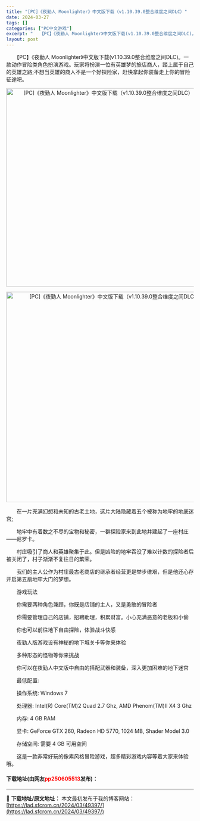 ```yaml
---
title: "[PC]《夜勤人 Moonlighter》中文版下载（v1.10.39.0整合维度之间DLC）"
date: 2024-03-27
tags: []
categories: ["PC中文游戏"]
excerpt: "　　【PC】《夜勤人 Moonlighter》中文版下载(v1.10.39.0整合维度之间DLC)。一款动作冒险类角色扮演游戏。玩家将扮演一位有英雄梦的旅店商人，踏上属于自己的英雄之路;不想当英雄的商人不是一个好探险家，赶快拿起你装备走上你的冒险征途吧。 　　在一片充满幻想和未知的古老土地，这片大陆&hellip;"
layout: post
---
```


 <p>　　【PC】《夜勤人 Moonlighter》中文版下载(v1.10.39.0整合维度之间DLC)。一款动作冒险类角色扮演游戏。玩家将扮演一位有英雄梦的旅店商人，踏上属于自己的英雄之路;不想当英雄的商人不是一个好探险家，赶快拿起你装备走上你的冒险征途吧。</p> <p align="center"><img align="" border="0" src="https://lad.sfcrom.cn/wp-content/uploads/2024/03/20240327_660370fd4b21f.webp" width="533" alt="[PC]《夜勤人 Moonlighter》中文版下载（v1.10.39.0整合维度之间DLC）" /></p> <p align="center"><img align="" border="0" src="https://lad.sfcrom.cn/wp-content/uploads/2024/03/20240327_660370fda2616.webp" width="565" alt="[PC]《夜勤人 Moonlighter》中文版下载（v1.10.39.0整合维度之间DLC）" /></p> <p>　　在一片充满幻想和未知的古老土地，这片大陆隐藏着五个被称为地牢的地底迷宫;</p> <p>　　地牢中有着数之不尽的宝物和秘密，一群探险家来到此地并建起了一座村庄&mdash;&mdash;尼罗卡。</p> <p>　　村庄吸引了商人和英雄聚集于此。但是凶险的地牢吞没了难以计数的探险者后被关闭了，村子渐渐不复往日的繁荣。</p> <p>　　我们的主人公作为村庄最古老商店的继承者经营更是举步维艰，但是他还心存开启第五扇地牢大门的梦想。</p> <p>　　游戏玩法</p> <p>　　你需要两种角色兼顾，你既是店铺的主人，又是勇敢的冒险者</p> <p>　　你需要管理自己的店铺，招聘助理，积累财富。小心充满恶意的老板和小偷</p> <p>　　你也可以前往地下自由探险，体验战斗快感</p> <p>　　夜勤人版游戏设有神秘的地下城关卡等你来体验</p> <p>　　多种形态的怪物等你来挑战</p> <p>　　你可以在夜勤人中文版中自由的搭配武器和装备，深入更加困难的地下迷宫</p> <p>　　最低配置:</p> <p>　　操作系统: Windows 7</p> <p>　　处理器: Intel(R) Core(TM)2 Quad 2.7 Ghz, AMD Phenom(TM)II X4 3 Ghz</p> <p>　　内存: 4 GB RAM</p> <p>　　显卡: GeForce GTX 260, Radeon HD 5770, 1024 MB, Shader Model 3.0</p> <p>　　存储空间: 需要 4 GB 可用空间</p> <p>　　这是一款非常好玩的像素风格冒险游戏，超多精彩游戏内容等着大家来体验哦。</p> <p><h4>下载地址(由网友<font color="red">pp250605513</font>发布)：</h4></p> 

---
📖 **下载地址/原文地址：** 本文最初发布于我的博客网站：[https://lad.sfcrom.cn/2024/03/49397/](https://lad.sfcrom.cn/2024/03/49397/)
